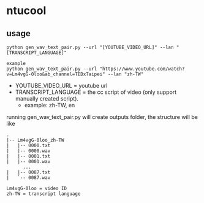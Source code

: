 # ntucool


## usage
```
python gen_wav_text_pair.py --url "[YOUTUBE_VIDEO_URL]" --lan "[TRANSCRIPT_LANGUAGE]"

example
python gen_wav_text_pair.py --url "https://www.youtube.com/watch?v=Lm4vgG-0loo&ab_channel=TEDxTaipei" --lan "zh-TW"
````
* YOUTUBE_VIDEO_URL = youtube url
* TRANSCRIPT_LANGUAGE = the cc script of video (only support manually created script).
    *  example: zh-TW, en


running gen_wav_text_pair.py will create outputs folder, the structure will be like
```
.
|-- Lm4vgG-0loo_zh-TW
|   |-- 0000.txt
|   |-- 0000.wav
|   |-- 0001.txt
|   |-- 0001.wav
      ...
|   |-- 0087.txt
|   `-- 0087.wav

Lm4vgG-0loo = video ID
zh-TW = transcript language
````
